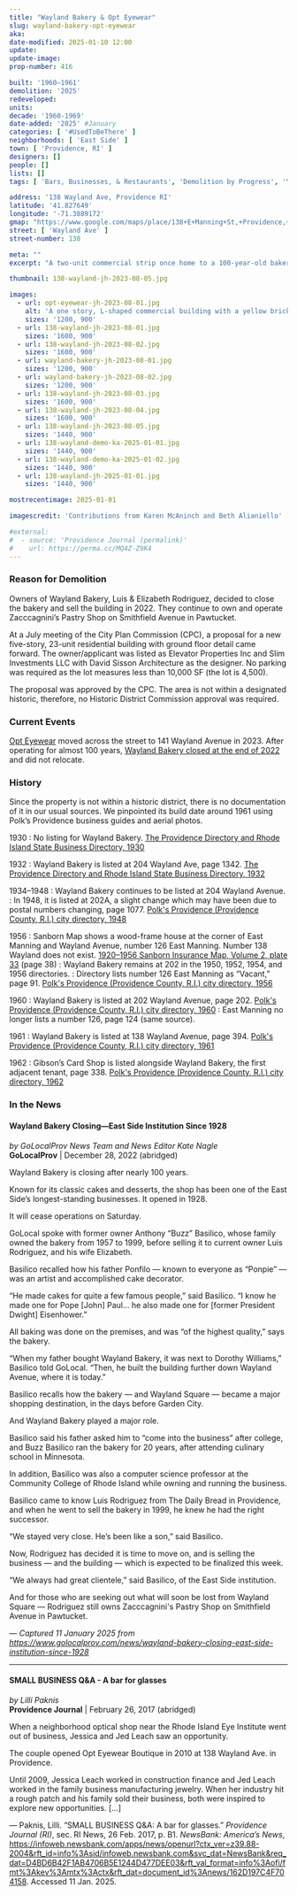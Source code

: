 ```yaml
---
title: "Wayland Bakery & Opt Eyewear"
slug: wayland-bakery-opt-eyewear
aka:
date-modified: 2025-01-10 12:00
update:
update-image:
prop-number: 416

built: '1960–1961'
demolition: '2025'
redeveloped:
units:
decade: '1960-1969'
date-added: '2025' #January
categories: [ '#UsedToBeThere' ]
neighborhoods: [ 'East Side' ]
town: [ 'Providence, RI' ]
designers: []
people: []
lists: []
tags: [ 'Bars, Businesses, & Restaurants', 'Demolition by Progress', 'Yellow brick' ]

address: '138 Wayland Ave, Providence RI'
latitude: '41.827649'
longitude: '-71.3889172'
gmap: "https://www.google.com/maps/place/138+E+Manning+St,+Providence,+RI+02906/@41.827649,-71.3889172,80m/data=!3m1!1e3!4m6!3m5!1s0x89e4452e7c392885:0x3c98667a5b2e1660!8m2!3d41.8275449!4d-71.3888265!16s%2Fg%2F11c5mczcgl?entry=ttu&g_ep=EgoyMDI1MDEwOC4wIKXMDSoASAFQAw%3D%3D"
street: [ 'Wayland Ave' ]
street-number: 138

meta: ""
excerpt: "A two-unit commercial strip once home to a 100-year-old bakery business is razed in Wayland Square"

thumbnail: 138-wayland-jh-2023-08-05.jpg

images:
  - url: opt-eyewear-jh-2023-08-01.jpg
    alt: 'A one story, L-shaped commercial building with a yellow brick builing on the short L end and a white painted brick building on the long end. The Opt Eyewear commercial storefront features large plate-glass windows and occupies two units of this four unit structure.'
    sizes: '1200, 900'
  - url: 138-wayland-jh-2023-08-01.jpg
    sizes: '1600, 900'
  - url: 138-wayland-jh-2023-08-02.jpg
    sizes: '1600, 900'
  - url: wayland-bakery-jh-2023-08-01.jpg
    sizes: '1200, 900'
  - url: wayland-bakery-jh-2023-08-02.jpg
    sizes: '1200, 900'
  - url: 138-wayland-jh-2023-08-03.jpg
    sizes: '1600, 900'
  - url: 138-wayland-jh-2023-08-04.jpg
    sizes: '1600, 900'
  - url: 138-wayland-jh-2023-08-05.jpg
    sizes: '1440, 900'
  - url: 138-wayland-demo-ka-2025-01-01.jpg
    sizes: '1440, 900'
  - url: 138-wayland-demo-ka-2025-01-02.jpg
    sizes: '1440, 900'
  - url: 138-wayland-jh-2025-01-01.jpg
    sizes: '1440, 900'

mostrecentimage: 2025-01-01

imagescredit: 'Contributions from Karen McAninch and Beth Alianiello'

#external:
#  - source: 'Providence Journal (permalink)'
#    url: https://perma.cc/MQ4Z-Z9K4
---
```


### Reason for Demolition

Owners of Wayland Bakery, Luis & Elizabeth Rodriguez, decided to close the bakery and sell the building in 2022. They continue to own and operate Zacccagnini’s Pastry Shop on Smithfield Avenue in Pawtucket.

At a July meeting of the City Plan Commission (<span class="abbr">CPC</span>), a proposal for a new five-story, 23-unit residential building with ground floor detail came forward. The owner/applicant was listed as Elevator Properties Inc and Slim Investments LLC with David Sisson Architecture as the designer. No parking was required as the lot measures less than 10,000 SF (the lot is 4,500).

The proposal was approved by the CPC. The area is not within a designated historic, therefore, no Historic District Commission approval was required.


### Current Events

[Opt Eyewear](https://www.opteyewear.com/) moved across the street to 141 Wayland Avenue in 2023. After operating for almost 100 years, [Wayland Bakery closed at the end of 2022](https://x.com/KaylaFishTV/status/1608150101800718338) and did not relocate.


### History

Since the property is not within a historic district, there is no documentation of it in our usual sources. We pinpointed its build date around 1961 using Polk’s Providence business guides and aerial photos.

1930
: No listing for Wayland Bakery. [The Providence Directory and Rhode Island State Business Directory, 1930](https://archive.org/details/providencedirectunse/page/1404/mode/2up?q=bakers)

1932
: Wayland Bakery is listed at 204 Wayland Ave, page 1342. [The Providence Directory and Rhode Island State Business Directory, 1932](https://archive.org/details/providencedirectunse_0/page/1342/mode/2up?q=%22wayland+bakery%22)

1934–1948
: Wayland Bakery continues to be listed at 204 Wayland Avenue.
: In 1948, it is listed at 202A, a slight change which may have been due to postal numbers changing, page 1077. [Polk's Providence (Providence County, R.I.) city directory, 1948](https://archive.org/details/polksprovidencep1948unse/page/1076/mode/2up?q=%22wayland+bakery%22)

1956
: Sanborn Map shows a wood-frame house at the corner of East Manning and Wayland Avenue, number 126 East Manning. Number 138 Wayland does not exist. [1920–1956 Sanborn Insurance Map, Volume 2, plate 33](http://hdl.loc.gov/loc.gmd/g3774pm.g3774pm_g08099195602) (page 38)
: Wayland Bakery remains at 202 in the 1950, 1952, 1954, and 1956 directories.
: Directory lists number 126 East Manning as “Vacant,” page 91. [Polk's Providence (Providence County, R.I.) city directory, 1956](https://archive.org/details/polksprovidencepunse_1/page/91/mode/2up?q=%22East+Manning%22)

1960
: Wayland Bakery is listed at 202 Wayland Avenue, page 202. [Polk's Providence (Providence County, R.I.) city directory, 1960](https://archive.org/details/polksprovidencep1960unse/page/124/mode/2up?q=%22wayland+square+baker%22)
: East Manning no longer lists a number 126, page 124 (same source).

1961
: Wayland Bakery is listed at 138 Wayland Avenue, page 394. [Polk's Providence (Providence County, R.I.) city directory, 1961](https://archive.org/details/polksprovidencep1961unse/page/394/mode/2up?q=%22East+Manning%22)

1962
: Gibson’s Card Shop is listed alongside Wayland Bakery, the first adjacent tenant, page 338. [Polk's Providence (Providence County, R.I.) city directory, 1962](https://archive.org/details/polksprovidencepunse_2/page/338/mode/2up?q=%22east+manning%22)


### In the News

#### Wayland Bakery Closing—East Side Institution Since 1928

_by GoLocalProv News Team and News Editor Kate Nagle_  
**GoLocalProv** | December 28, 2022 (abridged)

Wayland Bakery is closing after nearly 100 years.

Known for its classic cakes and desserts, the shop has been one of the East Side’s longest-standing businesses. It opened in 1928.

It will cease operations on Saturday.

GoLocal spoke with former owner Anthony “Buzz” Basilico, whose family owned the bakery from 1957 to 1999, before selling it to current owner Luis Rodriguez, and his wife Elizabeth.

Basilico recalled how his father Ponfilo — known to everyone as “Ponpie” — was an artist and accomplished cake decorator.

“He made cakes for quite a few famous people,” said Basilico. “I know he made one for Pope [John] Paul… he also made one for [former President Dwight] Eisenhower.”

All baking was done on the premises, and was “of the highest quality,” says the bakery.

“When my father bought Wayland Bakery, it was next to Dorothy Williams,” Basilico told GoLocal. “Then, he built the building further down Wayland Avenue, where it is today.”

Basilico recalls how the bakery — and Wayland Square — became a major shopping destination, in the days before Garden City.

And Wayland Bakery played a major role.

Basilico said his father asked him to “come into the business” after college, and Buzz Basilico ran the bakery for 20 years, after attending culinary school in Minnesota.

In addition, Basilico was also a computer science professor at the Community College of Rhode Island while owning and running the business.

Basilico came to know Luis Rodriguez from The Daily Bread in Providence, and when he went to sell the bakery in 1999, he knew he had the right successor.

“We stayed very close. He’s been like a son,” said Basilico.

Now, Rodriguez has decided it is time to move on, and is selling the business — and the building — which is expected to be finalized this week.

“We always had great clientele,” said Basilico, of the East Side institution.

And for those who are seeking out what will soon be lost from Wayland Square — Rodriguez still owns Zacccagnini's Pastry Shop on Smithfield Avenue in Pawtucket.

— _Captured 11 January 2025 from https://www.golocalprov.com/news/wayland-bakery-closing-east-side-institution-since-1928_

***

#### SMALL BUSINESS Q&A - A bar for glasses

_by Lilli Paknis_  
**Providence Journal** | February 26, 2017 (abridged)

When a neighborhood optical shop near the Rhode Island Eye Institute went out of business, Jessica and Jed Leach saw an opportunity.

The couple opened Opt Eyewear Boutique in 2010 at 138 Wayland Ave. in Providence.

Until 2009, Jessica Leach worked in construction finance and Jed Leach worked in the family business manufacturing jewelry. When her industry hit a rough patch and his family sold their business, both were inspired to explore new opportunities. […]

— Paknis, Lilli. “SMALL BUSINESS Q&A: A bar for glasses.” <em>Providence Journal (RI)</em>, sec. RI News, 26 Feb. 2017, p. B1. <em>NewsBank: America’s News</em>, https://infoweb.newsbank.com/apps/news/openurl?ctx_ver=z39.88-2004&rft_id=info%3Asid/infoweb.newsbank.com&svc_dat=NewsBank&req_dat=D4BD6B42F1AB4706B5E1244D477DEE03&rft_val_format=info%3Aofi/fmt%3Akev%3Amtx%3Actx&rft_dat=document_id%3Anews/162D197C4F704158. Accessed 11 Jan. 2025. 